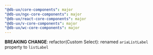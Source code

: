 ```yaml
---
"@db-ux/core-components": major
"@db-ux/ngx-core-components": major
"@db-ux/react-core-components": major
"@db-ux/v-core-components": major
"@db-ux/wc-core-components": major
---
```


**BREAKING CHANGE**: refactor(Custom Select): renamed `ariaListLabel` property to `listLabel`
